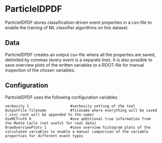 # ParticleIDPDF

ParticleIDPDF stores classification-driven event properties in a csv-file to enable the training of ML classifier algorithms on this dataset.

## Data

ParticleIDPDF creates an output csv-file where all the properties are saved, delimited by commas (every event is a separate line). It is also possible to save overview plots of the written variables to a ROOT-file for manual inspection of the chosen variables.

## Configuration

ParticleIDPDF uses the following configuration variables

```
verbosity 1                   #verbosity setting of the tool
OutputFile filename           #filename where everything will be saved (.csv/.root will be appended to the name)
UseMCTruth 0                  #use additional true information from the Monte Carlo (not useful for real data)
DrawOverviewPlots 1           #save overview histogram plots of the calculated variables to enable a manual comparison of the variable properties for different event types
```
